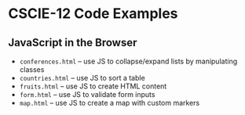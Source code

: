 # CSCIE-12 Code Examples
## JavaScript in the Browser

  - `conferences.html` – use JS to collapse/expand lists by manipulating classes
  - `countries.html` – use JS to sort a table
  - `fruits.html` – use JS to create HTML content
  - `form.html` – use JS to validate form inputs
  - `map.html` – use JS to create a map with custom markers

